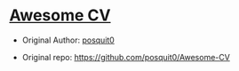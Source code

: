 # [Awesome CV](https://github.com/hongtaoh/cv_emulate#4-awesome-cv)

- Original Author: [posquit0](https://github.com/posquit0)

- Original repo: https://github.com/posquit0/Awesome-CV